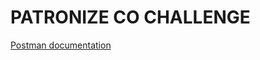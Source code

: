 # PATRONIZE CO CHALLENGE

[Postman documentation](https://documenter.getpostman.com/view/11654492/U16kqQPj)

